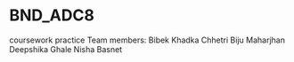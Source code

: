 # BND_ADC8
coursework practice
Team members:
Bibek Khadka Chhetri
Biju Maharjhan
Deepshika Ghale
Nisha Basnet
